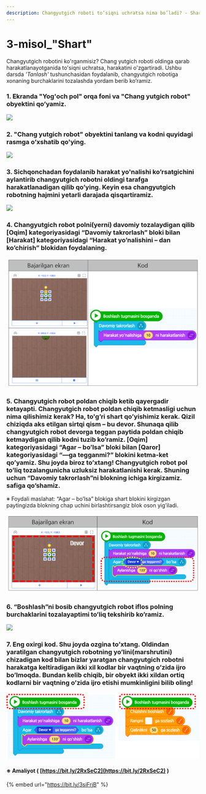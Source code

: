 ```yaml
---
description: Changyutgich roboti to’siqni uchratsa nima bo’ladi? - Shart
---
```


# 3-misol\_"Shart"

Changyutgich robotini ko'rganmisiz? Chang yutgich roboti oldinga qarab harakatlanayotganida to'siqni uchratsa, harakatini o'zgartiradi. Ushbu darsda _'Tanlash'_ tushunchasidan foydalanib, changyutgich robotiga xonaning burchaklarini tozalashda yordam berib ko’ramiz.

### 1. Ekranda "Yog'och pol" orqa foni va "Chang yutgich robot" obyektini qo’yamiz.

![](.gitbook/assets/003_001.png)

### 2. "Chang yutgich robot" obyektini tanlang va kodni quyidagi rasmga o’xshatib qo'ying.

![](.gitbook/assets/003_002.png)

### 3. Sichqonchadan foydalanib harakat yo'nalishi ko’rsatgichini aylantirib changyutgich robotni oldingi tarafga harakatlanadigan qilib qo’ying. Keyin esa changyutgich robotning hajmini yetarli darajada qisqartiramiz.

![](.gitbook/assets/003_003.png)

### 4. Changyutgich robot polni\(yerni\) davomiy tozalaydigan qilib \[Oqim\] kategoriyasidagi “Davomiy takrorlash” bloki bilan \[Harakat\] kategoriyasidagi “Harakat yo’nalishini – dan ko’chirish” blokidan foydalaning.

![](.gitbook/assets/003_004.png)

### 5. Changyutgich robot poldan chiqib ketib qayergadir ketayapti. Changyutgich robot poldan chiqib ketmasligi uchun nima qilishimiz kerak? Ha, to'g’ri shart qo’yishimiz kerak. Qizil chiziqda aks etilgan sirtqi qism – bu devor. Shunaqa qilib changyutgich robot devorga teggan paytida poldan chiqib ketmaydigan qilib kodni tuzib ko’ramiz. \[Oqim\] kategoriyasidagi “Agar – bo’lsa” bloki bilan \[Qaror\] kategoriyasidagi “—ga tegganmi?” blokini ketma-ket qo’yamiz. Shu joyda biroz to’xtang! Changyutgich robot pol to’liq tozalangunicha uzluksiz harakatlanishi kerak. Shuning uchun “Davomiy takrorlash”ni blokning ichiga kirgizamiz. safiga qo’shamiz. 

※ Foydali maslahat: “Agar – bo’lsa” blokiga shart blokini kirgizgan paytingizda blokning chap uchini birlashtirsangiz blok oson yig’iladi.

![](.gitbook/assets/003_005.png)

### 6. “Boshlash”ni bosib changyutgich robot iflos polning burchaklarini tozalayaptimi to’liq tekshirib ko’ramiz.

![](.gitbook/assets/003_006.png)

### 7. Eng oxirgi kod. Shu joyda ozgina to’xtang. Oldindan yaratilgan changyutgich robotning yo’lini\(marshrutini\) chizadigan kod bilan bizlar yaratgan changyutgich robotni harakatga keltiradigan ikki xil kodlar bir vaqtning o’zida ijro bo’lmoqda. Bundan kelib chiqib, bir obyekt ikki xildan ortiq kodlarni bir vaqtning o’zida ijro etishi mumkinligini bilib oling!

![](.gitbook/assets/003_007.png)

#### ※ Amaliyot \( [https://bit.ly/2RxSeC2](https://bit.ly/2RxSeC2) \)

{% embed url="https://bit.ly/3siFrjB" %}



